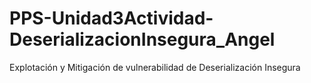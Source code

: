 # PPS-Unidad3Actividad-DeserializacionInsegura_Angel
Explotación y Mitigación de vulnerabilidad de Deserialización Insegura 
